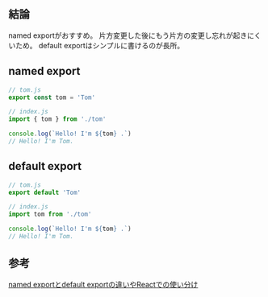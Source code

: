 ## 結論
named exportがおすすめ。
片方変更した後にもう片方の変更し忘れが起きにくいため。
default exportはシンプルに書けるのが長所。

## named export
```js
// tom.js
export const tom = 'Tom'
```

```js
// index.js
import { tom } from './tom'

console.log(`Hello! I'm ${tom} .`)
// Hello! I'm Tom.
```

## default export
```js
// tom.js
export default 'Tom'
```

```js
// index.js
import tom from './tom'

console.log(`Hello! I'm ${tom} .`)
// Hello! I'm Tom.
```

## 参考
[named exportとdefault exportの違いやReactでの使い分け](https://jsnotice.com/posts/2021-01-30/)